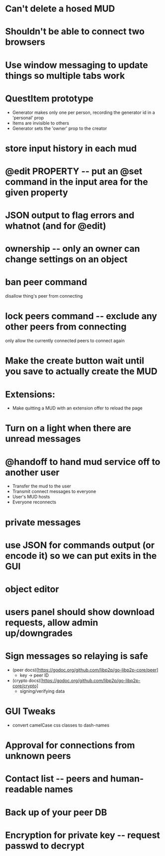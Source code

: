 # Can't delete a hosed MUD

# Shouldn't be able to connect two browsers

# Use window messaging to update things so multiple tabs work

# QuestItem prototype
* Generator makes only one per person, recording the generator id in a 'personal' prop
* Items are invisible to others
* Generator sets the 'owner' prop to the creator

# store input history in each mud

# @edit PROPERTY -- put an @set command in the input area for the given property

# JSON output to flag errors and whatnot (and for @edit)

# ownership -- only an owner can change settings on an object

# ban peer command

disallow thing's peer from connecting

# lock peers command -- exclude any other peers from connecting

only allow the currently connected peers to connect again

# Make the create button wait until you save to actually create the MUD

# Extensions:
* Make quitting a MUD with an extension offer to reload the page

# Turn on a light when there are unread messages

# @handoff to hand mud service off to another user
* Transfer the mud to the user
* Transmit connect messages to everyone
* User's MUD hosts
* Everyone reconnects

# private messages

# use JSON for commands output (or encode it) so we can put exits in the GUI

# object editor

# users panel should show download requests, allow admin up/downgrades

# Sign messages so relaying is safe
* (peer docs)[https://godoc.org/github.com/libp2p/go-libp2p-core/peer]
  * key -> peer ID
* (crypto docs)[https://godoc.org/github.com/libp2p/go-libp2p-core/crypto]
  * signing/verifying data

# GUI Tweaks
* convert camelCase css classes to dash-names

# Approval for connections from unknown peers

# Contact list -- peers and human-readable names

# Back up of your peer DB

# Encryption for private key -- request passwd to decrypt
